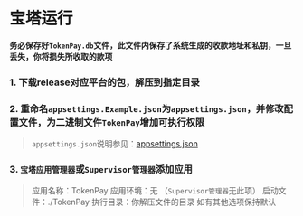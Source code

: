 # 宝塔运行

**务必保存好`TokenPay.db`文件，此文件内保存了系统生成的收款地址和私钥，一旦丢失，你将损失所收取的款项**

### 1. 下载release对应平台的包，解压到指定目录
### 2. 重命名`appsettings.Example.json`为`appsettings.json`，并修改配置文件，为二进制文件`TokenPay`增加可执行权限
> `appsettings.json`说明参见：[appsettings.json](appsettings.md)
### 3. `宝塔应用管理器`或`Supervisor管理器`添加应用
> 应用名称：TokenPay
> 应用环境：无 （`Supervisor管理器`无此项）
> 启动文件：./TokenPay
> 执行目录：你解压文件的目录
> 如有其他选项保持默认
